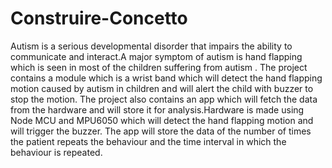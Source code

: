 # Construire-Concetto
Autism is a  serious developmental disorder that impairs the ability to communicate and interact.A major symptom of autism is hand flapping which is seen in most of the children suffering from autism .
The project contains a module which is a wrist band which will detect the hand flapping motion caused by autism in children and will alert the child with buzzer to stop the motion. The project also contains an app which will fetch the data from the hardware and will store it for analysis.Hardware is made using Node MCU and MPU6050 which will detect the hand flapping motion and will trigger the buzzer. The app will store the data of the number of times the patient repeats the behaviour and the time interval in which the behaviour is repeated.
